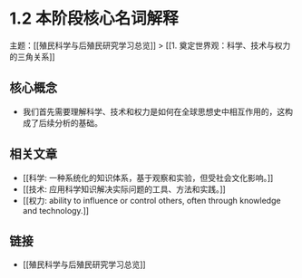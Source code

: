 # 1.2 本阶段核心名词解释

主题：[[殖民科学与后殖民研究学习总览]] > [[1. 奠定世界观：科学、技术与权力的三角关系]]

## 核心概念

- 我们首先需要理解科学、技术和权力是如何在全球思想史中相互作用的，这构成了后续分析的基础。

## 相关文章

- [[科学: 一种系统化的知识体系，基于观察和实验，但受社会文化影响。]]
- [[技术: 应用科学知识解决实际问题的工具、方法和实践。]]
- [[权力:  ability to influence or control others, often through knowledge and technology.]]

## 链接

- [[殖民科学与后殖民研究学习总览]]
